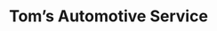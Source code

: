 ---
title: "Tom’s Automotive Service"
url: /sacramento/toms-automotive-service/
shop: Autowerkstatt
---